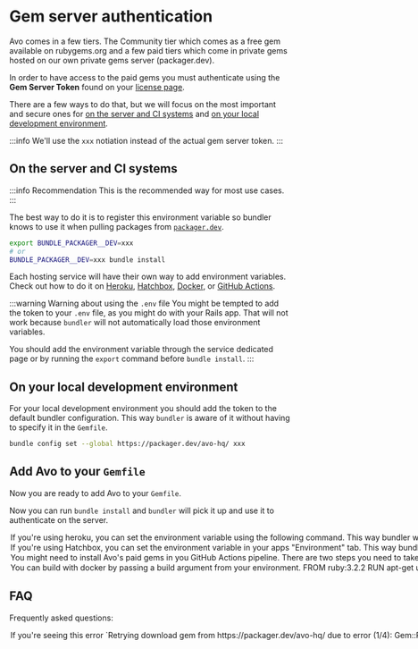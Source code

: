 # Gem server authentication

Avo comes in a few tiers. The Community tier which comes as a free gem available on rubygems.org and a few paid tiers which come in private gems hosted on our own private gems server (packager.dev).

In order to have access to the paid gems you must authenticate using the **Gem Server Token** found on your [license page](https://v3.avohq.io/licenses).

There are a few ways to do that, but we will focus on the most important and secure ones for [on the server and CI systems](#on-the-server-and-ci-systems) and [on your local development environment](#on-your-local-development-environment).

:::info
We'll use the `xxx` notiation instead of the actual gem server token.
:::

## On the server and CI systems

:::info Recommendation
This is the recommended way for most use cases.
:::

The best way to do it is to register this environment variable so bundler knows to use it when pulling packages from [`packager.dev`](https://packager.dev).

```bash
export BUNDLE_PACKAGER__DEV=xxx
# or
BUNDLE_PACKAGER__DEV=xxx bundle install
```

Each hosting service will have their own way to add environment variables. Check out how to do it on [Heroku](#Heroku), [Hatchbox](#Hatchbox), [Docker](#docker_and_docker_compose), or [GitHub Actions](#git_hub_actions).

:::warning Warning about using the `.env` file
You might be tempted to add the token to your `.env` file, as you might do with your Rails app.
That will not work because `bundler` will not automatically load those environment variables.

You should add the environment variable through the service dedicated page or by running the `export` command before `bundle install`.
:::

## On your local development environment

For your local development environment you should add the token to the default bundler configuration.
This way `bundler` is aware of it without having to specify it in the `Gemfile`.

```bash
bundle config set --global https://packager.dev/avo-hq/ xxx
```

## Add Avo to your `Gemfile`

Now you are ready to add Avo to your `Gemfile`.

<!-- @include: ./common/avo_in_gemfile.md-->

Now you can run `bundle install` and `bundler` will pick it up and use it to authenticate on the server.

<Option name="Heroku">

If you're using heroku, you can set the environment variable using the following command. This way `bundler` will use it when authenticating to `packager.dev`.

```bash
heroku config:set BUNDLE_PACKAGER__DEV=xxx
```
</Option>

<Option name="Hatchbox">

If you're using Hatchbox, you can set the environment variable in your apps "Environment" tab. This way `bundler` will use it when authenticating to `packager.dev`.

```yaml
BUNDLE_PACKAGER__DEV: xxx
```
</Option>

<Option name="GitHub Actions">

You might need to install Avo's paid gems in you GitHub Actions pipeline. There are two steps you need to take in order to enable that.

#### 1. Add `BUNDLE_PACKAGER__DEV` to your repository's secrets

Go in your repo, under Settings -> Secrets and Variables -> Actions -> New repository secret and add your Gem server token there with the name `BUNDLE_PACKAGER__DEV` and the token as the value.

<Image src="/assets/img/3_0/gem-server-authentication/github-actions.png" width="2462" height="1816" alt="" />
<Image src="/assets/img/3_0/gem-server-authentication/new-secret.png" width="2462" height="1816" alt="" />

#### 2. Expose `BUNDLE_PACKAGER__DEV` as an environment variable

Then, in your `test.yml` (you might have it as a different name), expose that configuration item as an environment variable.

```yml{8-9}
name: Tests

on:
  pull_request:
    branches:
      - main

env:
  BUNDLE_PACKAGER__DEV: ${{secrets.BUNDLE_PACKAGER__DEV}}

jobs:
  test:
    runs-on: ubuntu-latest

    steps:
      # Testing and deployment steps
```
</Option>

<Option name="Docker and docker compose">

You can build with docker by passing a build argument from your environment.

```dockerfile{8,10}
FROM ruby:3.2.2
RUN apt-get update -qq && apt-get install -y nodejs postgresql-client
WORKDIR /app
COPY Gemfile /app/Gemfile
COPY Gemfile.lock /app/Gemfile.lock

# get the build argument
ARG BUNDLE_PACKAGER__DEV
# make it available in the docker image
ENV BUNDLE_PACKAGER__DEV=$BUNDLE_PACKAGER__DEV

RUN bundle install
COPY . /app
# do more stuff
```

```bash
# Pass the key to the build argument
docker build --build-arg BUNDLE_PACKAGER__DEV=xxx

# OR

# Set the key as an environment variable on your machine
# Somewhere in your `.bashrc` or `.bash_profile` file
export BUNDLE_PACKAGER__DEV=xxx
# Then pass it to the build argument from there
docker build --build-arg BUNDLE_PACKAGER__DEV=$BUNDLE_PACKAGER__DEV
```

```bash
docker compose build --build-arg BUNDLE_PACKAGER__DEV=xxx
```
</Option>

## FAQ

Frequently asked questions:

<Option name="`Forbidden 403`">
If you're seeing this error `Retrying download gem from https://packager.dev/avo-hq/ due to error (1/4): Gem::RemoteFetcher::FetchError bad response Forbidden 403`, this probably means that bundler does not have access to the `BUNDLE_PACKAGER__DEV` environment variable.

Please read the guides above on how to set that on your development machine and in deployment scenarios.
</Option>
